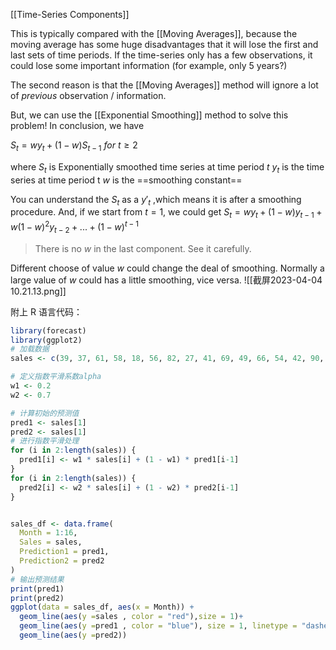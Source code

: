 [[Time-Series Components]]

This is typically compared with the [[Moving Averages]], because the moving average has some huge disadvantages that it will lose the first and last sets of time periods. If the time-series only has a few observations, it could lose some important information (for example, only 5 years?)

The second reason is that the [[Moving Averages]] method will ignore a lot of *previous* observation / information.

But, we can use the [[Exponential Smoothing]] method to solve this problem!
In conclusion, we have

$S_t=wy_t+(1-w)S_{t-1}\ for\ t\geq2$

where
	$S_t$ is Exponentially smoothed time series at time period $t$
	$y_t$ is the time series at time period t
	$w$ is the ==smoothing constant==

You can understand the $S_t$ as a $y'_t$ ,which means it is after a smoothing procedure.
And, if we start from $t=1$, we could get
$S_t=wy_t+(1-w)y_{t-1}+w(1-w)^2y_{t-2}+...+(1-w)^{t-1}$
>There is no $w$ in the last component. See it carefully.

Different choose of value $w$ could change the deal of smoothing. Normally a large value of $w$ could has a little smoothing, vice versa.
![[截屏2023-04-04 10.21.13.png]]

附上 R 语言代码：
```R
library(forecast)
library(ggplot2)
# 加载数据
sales <- c(39, 37, 61, 58, 18, 56, 82, 27, 41, 69, 49, 66, 54, 42, 90, 66)

# 定义指数平滑系数alpha
w1 <- 0.2
w2 <- 0.7

# 计算初始的预测值
pred1 <- sales[1]
pred2 <- sales[1]
# 进行指数平滑处理
for (i in 2:length(sales)) {
  pred1[i] <- w1 * sales[i] + (1 - w1) * pred1[i-1]
}
for (i in 2:length(sales)) {
  pred2[i] <- w2 * sales[i] + (1 - w2) * pred2[i-1]
}


sales_df <- data.frame(
  Month = 1:16,
  Sales = sales,
  Prediction1 = pred1,
  Prediction2 = pred2
)
# 输出预测结果
print(pred1)
print(pred2)
ggplot(data = sales_df, aes(x = Month)) +
  geom_line(aes(y =sales , color = "red"),size = 1)+
  geom_line(aes(y =pred1 , color = "blue"), size = 1, linetype = "dashed")+
  geom_line(aes(y =pred2))


```

